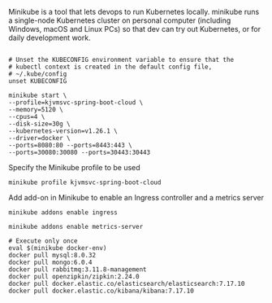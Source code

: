 Minikube is a tool that lets devops to run Kubernetes locally. minikube runs a single-node Kubernetes cluster on personal computer (including Windows, macOS and Linux PCs) so that dev can try out Kubernetes, or for daily development work.

```

# Unset the KUBECONFIG environment variable to ensure that the 
# kubectl context is created in the default config file,
# ~/.kube/config
unset KUBECONFIG

minikube start \
--profile=kjvmsvc-spring-boot-cloud \
--memory=5120 \
--cpus=4 \
--disk-size=30g \
--kubernetes-version=v1.26.1 \
--driver=docker \
--ports=8080:80 --ports=8443:443 \
--ports=30080:30080 --ports=30443:30443
```

Specify the Minikube profile to be used

```
minikube profile kjvmsvc-spring-boot-cloud
```

Add add-on in Minikube to enable an Ingress controller and a metrics server

```
minikube addons enable ingress

minikube addons enable metrics-server
```

```
# Execute only once
eval $(minikube docker-env)
docker pull mysql:8.0.32
docker pull mongo:6.0.4
docker pull rabbitmq:3.11.8-management
docker pull openzipkin/zipkin:2.24.0
docker pull docker.elastic.co/elasticsearch/elasticsearch:7.17.10
docker pull docker.elastic.co/kibana/kibana:7.17.10
```